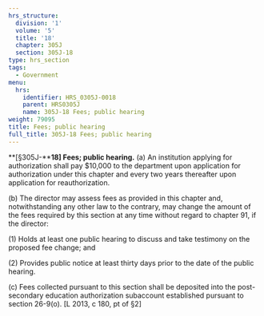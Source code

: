 ```yaml
---
hrs_structure:
  division: '1'
  volume: '5'
  title: '18'
  chapter: 305J
  section: 305J-18
type: hrs_section
tags:
  - Government
menu:
  hrs:
    identifier: HRS_0305J-0018
    parent: HRS0305J
    name: 305J-18 Fees; public hearing
weight: 79095
title: Fees; public hearing
full_title: 305J-18 Fees; public hearing
---
```

**[§305J-****18] Fees; public hearing.** (a) An institution applying for authorization shall pay $10,000 to the department upon application for authorization under this chapter and every two years thereafter upon application for reauthorization.

(b) The director may assess fees as provided in this chapter and, notwithstanding any other law to the contrary, may change the amount of the fees required by this section at any time without regard to chapter 91, if the director:

(1) Holds at least one public hearing to discuss and take testimony on the proposed fee change; and

(2) Provides public notice at least thirty days prior to the date of the public hearing.

(c) Fees collected pursuant to this section shall be deposited into the post-secondary education authorization subaccount established pursuant to section 26-9(o). [L 2013, c 180, pt of §2]